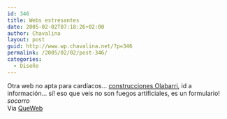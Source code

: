 ```yaml
---
id: 346
title: Webs estresantes
date: 2005-02-02T07:18:26+02:00
author: Chavalina
layout: post
guid: http://www.wp.chavalina.net/?p=346
permalink: /2005/02/02/post-346/
categories:
  - Diseño
---
```

Otra web no apta para card&iacute;acos… <a href="http://www.olabarri.com/espanol.htm" target="_blank">construcciones Olabarri</a>, id a información… s&iacute;! eso que veis no son fuegos artificiales, es un formulario! _socorro_  
Via <a href="http://www.queweb.org/2005/02/primos.html" target="_blank">QueWeb</a>